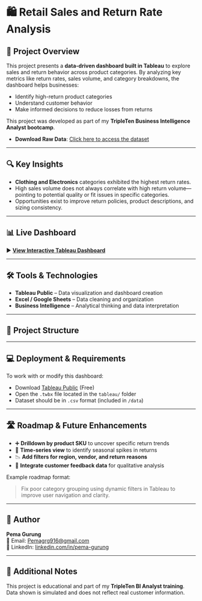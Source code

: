 # 🛍️ Retail Sales and Return Rate Analysis

## 📌 Project Overview

This project presents a **data-driven dashboard built in Tableau** to explore sales and return behavior across product categories. By analyzing key metrics like return rates, sales volume, and category breakdowns, the dashboard helps businesses:

- Identify high-return product categories  
- Understand customer behavior  
- Make informed decisions to reduce losses from returns

This project was developed as part of my **TripleTen Business Intelligence Analyst bootcamp**.

- **Download Raw Data**: [Click here to access the dataset](https://practicum-content.s3.us-west-1.amazonaws.com/data-eng/remodeled/files/Superstore.xls?etag=4616d537c163874941cf5fc3c9002fa8)

---

## 🔍 Key Insights

- **Clothing and Electronics** categories exhibited the highest return rates.
- High sales volume does not always correlate with high return volume—pointing to potential quality or fit issues in specific categories.
- Opportunities exist to improve return policies, product descriptions, and sizing consistency.

---

## 📊 Live Dashboard

▶️ [**View Interactive Tableau Dashboard**](https://public.tableau.com/app/profile/pema.gurung/viz/Book1_17431293804840/Presentation?publish=yes)


---

## 🛠 Tools & Technologies

- **Tableau Public** – Data visualization and dashboard creation  
- **Excel / Google Sheets** – Data cleaning and organization  
- **Business Intelligence** – Analytical thinking and data interpretation

---

## 📁 Project Structure


---

## 💻 Deployment & Requirements

To work with or modify this dashboard:

- Download [Tableau Public](https://public.tableau.com/en-us/s/download/) (Free)
- Open the `.twbx` file located in the `tableau/` folder
- Dataset should be in `.csv` format (included in `/data`)


---

## 🛣️ Roadmap & Future Enhancements

- ➕ **Drilldown by product SKU** to uncover specific return trends  
- 📆 **Time-series view** to identify seasonal spikes in returns  
- 📉 **Add filters for region, vendor, and return reasons**  
- 🔗 **Integrate customer feedback data** for qualitative analysis  

Example roadmap format:
> Fix poor category grouping using dynamic filters in Tableau to improve user navigation and clarity.

---

## 👤 Author

**Pema Gurung**  
📧 Email: [Pemagrg916@gmail.com](mailto:Pemagrg916@gmail.com)  
🔗 LinkedIn: [linkedin.com/in/pema-gurung](https://www.linkedin.com/in/pema-gurung)

---

## 📄 Additional Notes

This project is educational and part of my **TripleTen BI Analyst training**. Data shown is simulated and does not reflect real customer information.

